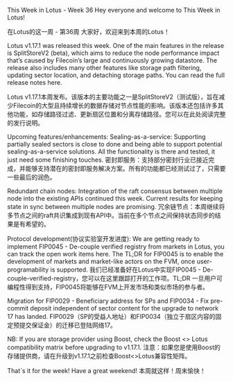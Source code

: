 This Week in Lotus - Week 36
Hey everyone and welcome to This Week in Lotus! 

在Lotus的这一周 - 第36周
大家好，欢迎来到本周的Lotus！

Lotus v1.17.1 was released this week. One of the main features in the release is SplitStoreV2 (beta), which aims to reduce the node performance impact that’s caused by Filecoin’s large and continuously growing datastore. The release also includes many other features like storage path filtering, updating sector location, and detaching storage paths. You can read the full release notes here.

Lotus v1.17.1本周发布。该版本的主要功能之一是SplitStoreV2（测试版），旨在减少Filecoin的大型且持续增长的数据存储对节点性能的影响。该版本还包括许多其他功能，如存储路径过滤、更新扇区位置和分离存储路径。您可以在此处阅读完整的发行说明。

Upcoming features/enhancements:
Sealing-as-a-service: Supporting partially sealed sectors is close to done and being able to support potential sealing-as-a-service solutions. All the functionality is there and tested, it just need some finishing touches.
密封即服务：支持部分密封行业已接近完成，并能够支持潜在的密封即服务解决方案。所有的功能都已经测试过了，只需要一些最后的润色。

Redundant chain nodes: Integration of the raft consensus between multiple node into the existing APIs continued this week. Current results for keeping state in sync between multiple nodes are promising.
冗余链节点：本周继续将多节点之间的raft共识集成到现有API中。当前在多个节点之间保持状态同步的结果是有希望的。

Protocol development(协议实验室开发进度):
We are getting ready to implement FIP0045 - De-couple verified registry from markets in Lotus, you can track the open work items here. The TL;DR for FIP0045 is to enable the development of markets and market-like actors on the FVM, once user-programability is supported.
我们已经准备好在Lotus中实现FIP0045 - De-couple-verified-registry，您可以在这里跟踪打开的工作项。TL;DR 一旦用户可编程性得到支持，FIP0045将能够在FVM上开发市场和类似市场的参与者。

Migration for FIP0029 - Beneficiary address for SPs and FIP0034 - Fix pre-commit deposit independent of sector content for the upgrade to network 17 has landed.
FIP0029（SP的受益人地址）和FIP0034（独立于扇区内容的固定预提交保证金）的迁移已登陆网络17。

NB: If you are storage provider using Boost, check the Boost <> Lotus compatibility matrix before upgrading to v1.17.1.
注意：如果您是使用Boost的存储提供商，请在升级到v1.17.1之前检查Boost<>Lotus兼容性矩阵。

That´s it for the week! Have a great weekend! 
本周就这样！周末愉快！
